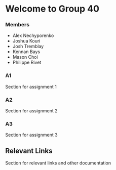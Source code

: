 # Welcome to Group 40

### Members
- Alex Nechyporenko
- Joshua Kouri
- Josh Tremblay
- Kennan Bays
- Mason Choi
- Philippe Rivet

### A1
Section for assignment 1

### A2
Section for assignment 2

### A3
Section for assignment 3

## Relevant Links
Section for relevant links and other documentation
